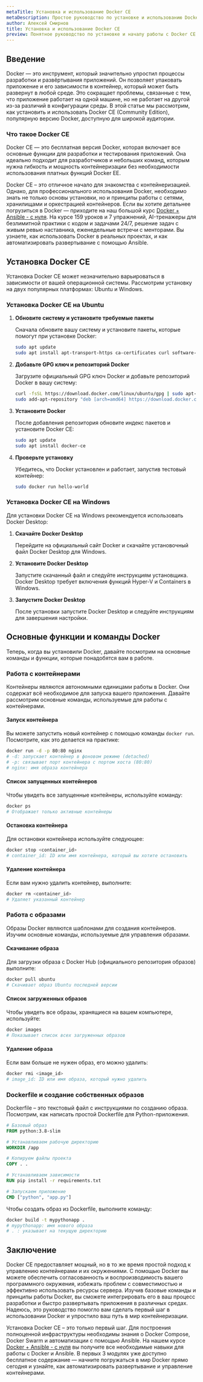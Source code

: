 ```yaml
---
metaTitle: Установка и использование Docker CE
metaDescription: Простое руководство по установке и использованию Docker CE для создания контейнеризованных приложений. Узнайте, как Docker меняет подход к разработке и развёртыванию приложений
author: Алексей Смирнов
title: Установка и использование Docker CE
preview: Понятное руководство по установке и началу работы с Docker CE. Исследуйте, как вы можете использовать Docker для эффективного создания и управления контейнерами в ваших проектах
---
```


## Введение

Docker — это инструмент, который значительно упростил процессы разработки и развёртывания приложений. Он позволяет упаковать приложение и его зависимости в контейнер, который может быть развернут в любой среде. Это сокращает проблемы, связанные с тем, что приложение работает на одной машине, но не работает на другой из-за различий в конфигурации среды. В этой статье мы рассмотрим, как установить и использовать Docker CE (Community Edition), популярную версию Docker, доступную для широкой аудитории.

### Что такое Docker CE

Docker CE — это бесплатная версия Docker, которая включает все основные функции для разработки и тестирования приложений. Она идеально подходит для разработчиков и небольших команд, которым нужна гибкость и мощность контейнеризации без необходимости использования платных функций Docker EE.

Docker CE – это отличное начало для знакомства с контейнеризацией. Однако, для профессионального использования Docker, необходимо знать не только основы установки, но и принципы работы с сетями, хранилищами и оркестрацией контейнеров. Если вы хотите детальнее погрузиться в Docker — приходите на наш большой курс [Docker + Ansible - с нуля](https://purpleschool.ru/course/docker?utm_source=knowledgebase&utm_medium=text&utm_campaign=Ustanovka_i_ispolzovanie_Docker_CE). На курсе 159 уроков и 7 упражнений, AI-тренажеры для безлимитной практики с кодом и задачами 24/7, решение задач с живым ревью наставника, еженедельные встречи с менторами. Вы узнаете, как использовать Docker в реальных проектах, и как автоматизировать развертывание с помощью Ansible.

## Установка Docker CE

Установка Docker CE может незначительно варьироваться в зависимости от вашей операционной системы. Рассмотрим установку на двух популярных платформах: Ubuntu и Windows.

### Установка Docker CE на Ubuntu

1. **Обновите систему и установите требуемые пакеты**

   Сначала обновите вашу систему и установите пакеты, которые помогут при установке Docker:

   ```bash
   sudo apt update
   sudo apt install apt-transport-https ca-certificates curl software-properties-common
   ```

2. **Добавьте GPG ключ и репозиторий Docker**

   Загрузите официальный GPG ключ Docker и добавьте репозиторий Docker в вашу систему:

   ```bash
   curl -fsSL https://download.docker.com/linux/ubuntu/gpg | sudo apt-key add -
   sudo add-apt-repository "deb [arch=amd64] https://download.docker.com/linux/ubuntu $(lsb_release -cs) stable"
   ```

3. **Установите Docker**

   После добавления репозитория обновите индекс пакетов и установите Docker CE:

   ```bash
   sudo apt update
   sudo apt install docker-ce
   ```

4. **Проверьте установку**

   Убедитесь, что Docker установлен и работает, запустив тестовый контейнер:

   ```bash
   sudo docker run hello-world
   ```

### Установка Docker CE на Windows

Для установки Docker CE на Windows рекомендуется использовать Docker Desktop:

1. **Скачайте Docker Desktop**

   Перейдите на официальный сайт Docker и скачайте установочный файл Docker Desktop для Windows.

2. **Установите Docker Desktop**

   Запустите скачанный файл и следуйте инструкциям установщика. Docker Desktop требует включения функций Hyper-V и Containers в Windows.

3. **Запустите Docker Desktop**

   После установки запустите Docker Desktop и следуйте инструкциям для завершения настройки.

## Основные функции и команды Docker

Теперь, когда вы установили Docker, давайте посмотрим на основные команды и функции, которые понадобятся вам в работе.

### Работа с контейнерами

Контейнеры являются автономными единицами работы в Docker. Они содержат всё необходимое для запуска вашего приложения. Давайте рассмотрим основные команды, используемые для работы с контейнерами.

#### Запуск контейнера

Вы можете запустить новый контейнер с помощью команды `docker run`. Посмотрите, как это делается на практике:

```bash
docker run -d -p 80:80 nginx
# -d: запускает контейнер в фоновом режиме (detached)
# -p: связывает порт контейнера с портом хоста (80:80)
# nginx: имя образа контейнера
```

#### Список запущенных контейнеров

Чтобы увидеть все запущенные контейнеры, используйте команду:

```bash
docker ps
# Отображает только активные контейнеры
```

#### Остановка контейнера

Для остановки контейнера используйте следующее:

```bash
docker stop <container_id>
# container_id: ID или имя контейнера, который вы хотите остановить
```

#### Удаление контейнера

Если вам нужно удалить контейнер, выполните:

```bash
docker rm <container_id>
# Удаляет указанный контейнер
```

### Работа с образами

Образы Docker являются шаблонами для создания контейнеров. Изучим основные команды, используемые для управления образами.

#### Скачивание образа

Для загрузки образа с Docker Hub (официального репозитория образов) выполните:

```bash
docker pull ubuntu
# Скачивает образ Ubuntu последней версии
```

#### Список загруженных образов

Чтобы увидеть все образы, хранящиеся на вашем компьютере, используйте:

```bash
docker images
# Показывает список всех загруженных образов
```

#### Удаление образа

Если вам больше не нужен образ, его можно удалить:

```bash
docker rmi <image_id>
# image_id: ID или имя образа, который нужно удалить
```

### Dockerfile и создание собственных образов

Dockerfile – это текстовый файл с инструкциями по созданию образа. Посмотрим, как написать простой Dockerfile для Python-приложения.

```dockerfile
# Базовый образ
FROM python:3.8-slim

# Устанавливаем рабочую директорию
WORKDIR /app

# Копируем файлы проекта
COPY . .

# Устанавливаем зависимости
RUN pip install -r requirements.txt

# Запускаем приложение
CMD ["python", "app.py"]
```

Чтобы создать образ из Dockerfile, выполните команду:

```bash
docker build -t mypythonapp .
# mypythonapp: имя нового образа
# . : указывает на текущую директорию
```

## Заключение

Docker CE предоставляет мощный, но в то же время простой подход к управлению контейнерами и их окружениями. С помощью Docker вы можете обеспечить согласованность и воспроизводимость вашего программного окружения, избежать проблем с совместимостью и эффективно использовать ресурсы сервера. Изучив базовые команды и принципы работы Docker, вы сможете интегрировать его в ваш процесс разработки и быстро развертывать приложения в различных средах. Надеюсь, это руководство помогло вам сделать первый шаг в использовании Docker и упростило ваш путь в мир контейнеризации.

Установка Docker CE – это только первый шаг. Для построения полноценной инфраструктуры необходимы знания о Docker Compose, Docker Swarm и автоматизации с помощью Ansible. На нашем курсе [Docker + Ansible - с нуля](https://purpleschool.ru/course/docker?utm_source=knowledgebase&utm_medium=text&utm_campaign=Ustanovka_i_ispolzovanie_Docker_CE) вы получите все необходимые навыки для работы с Docker и Ansible. В первых 3 модулях уже доступно бесплатное содержание — начните погружаться в мир Docker прямо сегодня и узнайте, как автоматизировать развертывание и управление контейнерами.
